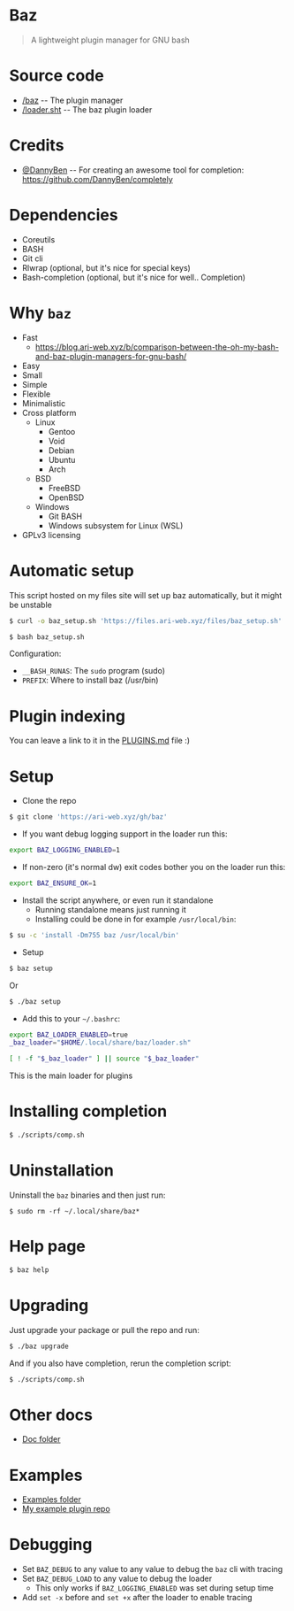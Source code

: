 # Baz

> A lightweight plugin manager for GNU bash

# Source code

-   [/baz](/baz) -- The plugin manager
-   [/loader.sht](/loader.sht) -- The baz plugin loader

# Credits

-   [@DannyBen](https://github.com/DannyBen) -- For creating an awesome tool for completion: https://github.com/DannyBen/completely

# Dependencies

-   Coreutils
-   BASH
-   Git cli
-   Rlwrap (optional, but it's nice for special keys)
-   Bash-completion (optional, but it's nice for well.. Completion)

# Why `baz`

-   Fast
    -   <https://blog.ari-web.xyz/b/comparison-between-the-oh-my-bash-and-baz-plugin-managers-for-gnu-bash/>
-   Easy
-   Small
-   Simple
-   Flexible
-   Minimalistic
-   Cross platform
    -   Linux
        -   Gentoo
        -   Void
        -   Debian
        -   Ubuntu
        -   Arch
    -   BSD
        -   FreeBSD
        -   OpenBSD
    -   Windows
        -   Git BASH
        -   Windows subsystem for Linux (WSL)
-   GPLv3 licensing

# Automatic setup

This script hosted on my files site will set up
baz automatically, but it might be unstable

```bash
$ curl -o baz_setup.sh 'https://files.ari-web.xyz/files/baz_setup.sh'

$ bash baz_setup.sh
```

Configuration:

-   `__BASH_RUNAS`: The `sudo` program (sudo)
-   `PREFIX`: Where to install baz (/usr/bin)

# Plugin indexing

You can leave a link to it in the [PLUGINS.md](/PLUGINS.md) file :)

# Setup

-   Clone the repo

```bash
$ git clone 'https://ari-web.xyz/gh/baz'
```

-   If you want debug logging support in the loader run this:

```sh
export BAZ_LOGGING_ENABLED=1
```

-   If non-zero (it's normal dw) exit codes bother you on the loader run this:

```sh
export BAZ_ENSURE_OK=1
```

-   Install the script anywhere, or even run it standalone
    -   Running standalone means just running it
    -   Installing could be done in for example `/usr/local/bin`:

```bash
$ su -c 'install -Dm755 baz /usr/local/bin'
```

-   Setup

```bash
$ baz setup
```

Or

```bash
$ ./baz setup
```

-   Add this to your `~/.bashrc`:

```bash
export BAZ_LOADER_ENABLED=true
_baz_loader="$HOME/.local/share/baz/loader.sh"

[ ! -f "$_baz_loader" ] || source "$_baz_loader"
```

This is the main loader for plugins

# Installing completion

```bash
$ ./scripts/comp.sh
```

# Uninstallation

Uninstall the `baz` binaries and then just run:

```
$ sudo rm -rf ~/.local/share/baz*
```

# Help page

```bash
$ baz help
```

# Upgrading

Just upgrade your package or pull the repo
and run:

```bash
$ ./baz upgrade
```

And if you also have completion, rerun the completion
script:

```bash
$ ./scripts/comp.sh
```

# Other docs

-   [Doc folder](/doc)

# Examples

-   [Examples folder](/examples)
-   [My example plugin repo](https://github.com/TruncatedDinosour/baz-example-plugin)

# Debugging

-   Set `BAZ_DEBUG` to any value to any value to debug the `baz` cli with tracing
-   Set `BAZ_DEBUG_LOAD` to any value to debug the loader
    -   This only works if `BAZ_LOGGING_ENABLED` was set during setup time
-   Add `set -x` before and `set +x` after the loader to enable tracing

